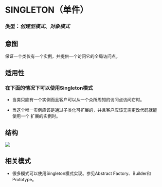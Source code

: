# SINGLETON（单件）

### 类型：*创建型模式*、*对象模式*

## 意图
保证一个类仅有一个实例，并提供一个访问它的全局访问点。

## 适用性
### 在下面的情况下可以使用Singleton模式

* 当类只能有一个实例而且客户可以从一个众所周知的访问点访问它时。

* 当这个唯一实例应该是通过子类化可扩展的，并且客户应该无需更改代码就能使用一个
扩展的实例时。

## 结构
![](/Singleton.png)

## 相关模式

* 很多模式可以使用Singleton模式实现。参见Abstract Factory、Builder和Prototype。